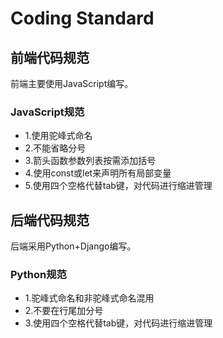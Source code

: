 # Coding Standard

## 前端代码规范

前端主要使用JavaScript编写。

### JavaScript规范

- 1.使用驼峰式命名
- 2.不能省略分号
- 3.箭头函数参数列表按需添加括号
- 4.使用const或let来声明所有局部变量
- 5.使用四个空格代替tab键，对代码进行缩进管理

## 后端代码规范

后端采用Python+Django编写。

### Python规范

- 1.驼峰式命名和非驼峰式命名混用
- 2.不要在行尾加分号
- 3.使用四个空格代替tab键，对代码进行缩进管理

